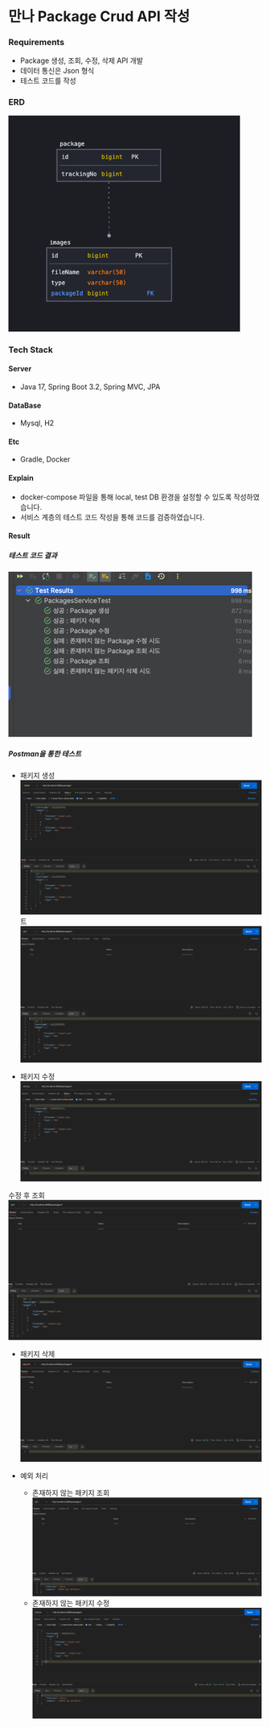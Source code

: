 # 만나 Package Crud API 작성

### Requirements

- Package 생성, 조회, 수정, 삭제 API 개발
- 데이터 통신은 Json 형식
- 테스트 코드를 작성

### ERD
![img_6.png](img_6.png)

### Tech Stack

#### Server

- Java 17, Spring Boot 3.2, Spring MVC, JPA

#### DataBase

- Mysql, H2

#### Etc

- Gradle, Docker

#### Explain

- docker-compose 파일을 통해 local, test DB 환경을 설정할 수 있도록 작성하였습니다.
- 서비스 계층의 테스트 코드 작성을 통해 코드를 검증하였습니다.



#### Result

##### 테스트 코드 결과

![img_9.png](img_9.png)

##### Postman을 통한 테스트

- 패키지 생성
![img_1.png](img_1.png)트
![img_3.png](img_3.png)

- 패키지 수정
![img_2.png](img_2.png)

수정 후 조회
![img_4.png](img_4.png)

- 패키지 삭제
![img_5.png](img_5.png)

- 예외 처리
    - 존재하지 않는 패키지 조회
  ![img_8.png](img_8.png)
    - 존재하지 않는 패키지 수정
  ![img_7.png](img_7.png)









